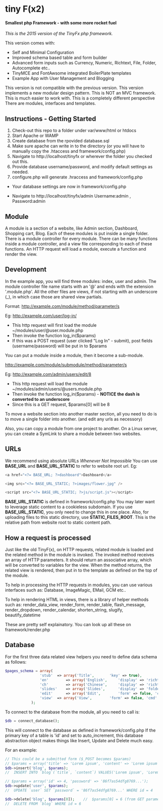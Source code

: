 # tiny F(x2)
#### Smallest php Framework - with some more rocket fuel

*This is the 2015 version of the TinyFx php framework.*

This version comes with:
- Self and Minimal Configuration
- Improved schema based table and form builder
- Advanced form inputs such as Currency, Numeric, Richtext, File, Folder, Autocomplete etc..
- TinyMCE and FontAwsome integrated BoilerPlate templates
- Example App with User Management and Blogging

This version is not compatible with the previous version.
This version implements a new modular design pattern.
This is NOT an MVC framework. This is much easier to work with.
This is a completely different perspective
There are modules, interfaces and templates.


## Instructions - Getting Started
1. Check-out this repo to a folder under var/www/html or htdocs
2. Start Apache or WAMP
3. Create database from the rpovided database.sql
4. Make sure apache can write in to the directory (or you will have to manually copy the .htaccess and framework/config.php)
5. Navigate to http://localhost/tinyfx or wherever the folder you checked out this.
6. Provide database username/password, and modify default settings as needed.
7. configure.php will generate .hraccess and framework/config.php

- Your database settings are now in framework/config.php

- Navigate to http://localhost/tinyfx/admin Username:admin , Password:admin


## Module
A module is a section of a website, like Admin section, Dashboard, Shopping cart, Blog.
Each of these modules is put inside a single folder. There is a module controller for every module.
There can be many functions inside a module controller, and a view file corresponding to each of these functions.
An HTTP request will load a module, execute a function and render the view.


## Development
In the example app, you will find three modules: index, user and admin.
The module controller file name starts with an '@' and ends with the extension '.module.php'.
All the other files are views, if not starting with an underscore (_), in which case those are shared view partials.

Format: http://example.com/module/method/parameter/s

Eg: http://example.com/user/log-in/
- This http request will first load the module ~/modules/user/@user.module.php
- Then invoke the function log_in($params)
- If this was a POST request (user clicked "Log In" - submit), post fields (username/password) will be put in to $params


You can put a module inside a module, then it become a sub-module.

http://example.com/module/submodule/method/parameter/s

Eg: http://example.com/admin/users/edit/8
- This http request will load the module ~/modules/admin/users/@users.module.php
- Then invoke the function log_in($params) - **NOTICE the dash is converted to an underscore**
- Since this is a GET request, $params[0] will be 8


To move a website section into another master section, all you need to do is to move a single folder into another. (and edit any urls as necessory)

Also, you can copy a module from one project to another. On a Linux server, you can create a SymLink to share a module between two websites.


## URLs
We recommend using absolute URLs *Whenever Not Impossible*
You can use **BASE_URL** and **BASE_URL_STATIC** to refer to website root url.
Eg:

```php
<a href="<?= BASE_URL; ?>dashboard">Dashboard</a>

<img src="<?= BASE_URL_STATIC; ?>images/flower.jpg" />

<script src="<?= BASE_URL_STATIC; ?>js/script.js"></script>

```

**BASE_URL_STATIC** is defined in framework/config.php
You may later want to leverage static content to a cookieless subdomain.
If you use **BASE_URL_STATIC**, you only need to change this in one place.
Also, for uploading files to this static directory, use **STATIC_FILES_ROOT**.
This is the relative path from website root to static content path.


## How a request is processed
Just like the old TinyF(x), on HTTP requests, related module is loaded and the related method in the module is invoked.
The invoked method receives an array of HTTP parameters. It should return an associative array,
which will be converted to variables for the view. When the method returns, the related view is rendered,
then put in to the template as defined on the top of the module.

To help in processing the HTTP requests in modules, you can use various interfaces such as:
Database, ImageMagic, EMail, GCM etc..

To help in rendering HTML in views, there is a library of helper methods such as:
render_data_view, render_form, render_table, flash_message, render_dropdown, render_calendar, shorten_string, slugify, beautify_datetime

These are pretty self explainatory. You can look up all these on framework/render.php


## Database
For the first three data related view helpers you need to define data schema as follows:

```php
$pages_schema = array(
				'stub' 	=> array('Title', 		'key' => true),
				'en' 		=> array('English', 	'display' => 'richtext', 'table' => false),
				'ch' 		=> array('Chinese', 	'display' => 'richtext', 'table' => false),
				'slides' 	=> array('Slides', 		'display' => 'folder', 'path' => 'user/images/uploads/{stub}', 'table' => false),
				'edit' 		=> array('Edit', 		'form' => false, 'cmd' => 'admin/pages/{key}', 'default' => true),
				'view' 	=> array('View', 		'form' => false, 'cmd' => '{key}')
			);

```

To connect to the database from the module, all you need to call is:
```php
$db = connect_database();
```

This will connect to the database as defined in framework/config.php
If the primary key of a table is 'id' and set to auto_increment, this database abstraction object makes things like Insert, Update and Delete much easy.

For an example:
```php
// This could be a submitted form ($_POST becomes $params)
// $params = array('title' => 'Lorem ipsum', 'content' => 'Lorem ipsum dolor sit amet, consectetur adipiscing elit ...');
$db->insert('blog', $params);
//	INSERT INTO `blog`(`title`, `content`) VALUES('Lorem ipsum', 'Lorem ipsum dolor sit amet, consectetur adipiscing elit ...')

// $params = array('id' => 4, 'password' => '86f7as54dfg8769...');
$db->update('user', $params);
//	UPDATE `user` SET `password` = '86f7as54dfg8769...' WHERE id = 4

$db->delete('blog', $params[0]);	//	$params[0] = 6 (from GET parameter 1 - http://example.com/admin/delete-blog-post/8)
//	DELETE FROM `blog` WHERE id = 6

```

